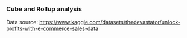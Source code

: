 ### Cube and Rollup analysis

Data source: https://www.kaggle.com/datasets/thedevastator/unlock-profits-with-e-commerce-sales-data